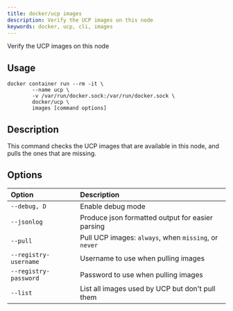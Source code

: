 ```yaml
---
title: docker/ucp images
description: Verify the UCP images on this node
keywords: docker, ucp, cli, images
---
```


Verify the UCP images on this node

## Usage

```
docker container run --rm -it \
        --name ucp \
        -v /var/run/docker.sock:/var/run/docker.sock \
        docker/ucp \
        images [command options]
```

## Description

This command checks the UCP images that are available in this node, and pulls
the ones that are missing.


## Options

| Option                    | Description                |
|:--------------------------|:---------------------------|
|`--debug, D`|Enable debug mode|
|`--jsonlog`|Produce json formatted output for easier parsing|
|`--pull`|Pull UCP images: `always`, when `missing`, or `never`|
|`--registry-username`|Username to use when pulling images|
|`--registry-password`|Password to use when pulling images|
|`--list`|List all images used by UCP but don't pull them|
